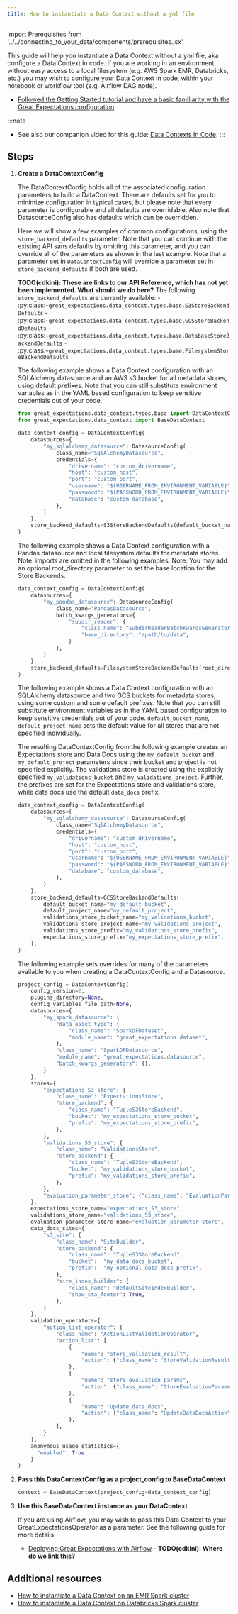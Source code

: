 ```yaml
---
title: How to instantiate a Data Context without a yml file
---
```

import Prerequisites from '../../connecting_to_your_data/components/prerequisites.jsx'

This guide will help you instantiate a Data Context without a yml file, aka configure a Data Context in code. If you are working in an environment without easy access to a local filesystem (e.g. AWS Spark EMR, Databricks, etc.) you may wish to configure your Data Context in code, within your notebook or workflow tool (e.g. Airflow DAG node).

<Prerequisites>

- [Followed the Getting Started tutorial and have a basic familiarity with the Great Expectations configuration](../../../tutorials/getting_started/intro.md)

</Prerequisites>

:::note
- See also our companion video for this guide: [Data Contexts In Code](https://youtu.be/4VMOYpjHNhM).
:::


Steps
-----

1. **Create a DataContextConfig**

    The DataContextConfig holds all of the associated configuration parameters to build a DataContext. There are defaults set for you to minimize configuration in typical cases, but please note that every parameter is configurable and all defaults are overridable. Also note that DatasourceConfig also has defaults which can be overridden.

    Here we will show a few examples of common configurations, using the ``store_backend_defaults`` parameter. Note that you can continue with the existing API sans defaults by omitting this parameter, and you can override all of the parameters as shown in the last example. Note that a parameter set in ``DataContextConfig`` will override a parameter set in ``store_backend_defaults`` if both are used.

    **TODO(cdkini): These are links to our API Reference, which has not yet been implemented. What should we do here?**
    The following ``store_backend_defaults`` are currently available: 
        - :py:class:`~great_expectations.data_context.types.base.S3StoreBackendDefaults`
        - :py:class:`~great_expectations.data_context.types.base.GCSStoreBackendDefaults`
        - :py:class:`~great_expectations.data_context.types.base.DatabaseStoreBackendDefaults`
        - :py:class:`~great_expectations.data_context.types.base.FilesystemStoreBackendDefaults`

    The following example shows a Data Context configuration with an SQLAlchemy datasource and an AWS s3 bucket for all metadata stores, using default prefixes. Note that you can still substitute environment variables as in the YAML based configuration to keep sensitive credentials out of your code.

    ```python
    from great_expectations.data_context.types.base import DataContextConfig, DatasourceConfig
    from great_expectations.data_context import BaseDataContext

    data_context_config = DataContextConfig(
        datasources={
            "my_sqlalchemy_datasource": DatasourceConfig(
                class_name="SqlAlchemyDatasource",
                credentials={
                    "drivername": "custom_drivername",
                    "host": "custom_host",
                    "port": "custom_port",
                    "username": "${USERNAME_FROM_ENVIRONMENT_VARIABLE}",
                    "password": "${PASSWORD_FROM_ENVIRONMENT_VARIABLE}",
                    "database": "custom_database",
                },
            )
        },
        store_backend_defaults=S3StoreBackendDefaults(default_bucket_name="my_default_bucket"),
    )
    ```

    The following example shows a Data Context configuration with a Pandas datasource and local filesystem defaults for metadata stores. Note: imports are omitted in the following examples. Note: You may add an optional root_directory parameter to set the base location for the Store Backends.

    ```python
    data_context_config = DataContextConfig(
        datasources={
            "my_pandas_datasource": DatasourceConfig(
                class_name="PandasDatasource",
                batch_kwargs_generators={
                    "subdir_reader": {
                        "class_name": "SubdirReaderBatchKwargsGenerator",
                        "base_directory": "/path/to/data",
                    }
                },
            )
        },
        store_backend_defaults=FilesystemStoreBackendDefaults(root_directory="optional/absolute/path/for/stores"),
    )
    ```

    The following example shows a Data Context configuration with an SQLAlchemy datasource and two GCS buckets for metadata stores, using some custom and some default prefixes. Note that you can still substitute environment variables as in the YAML based configuration to keep sensitive credentials out of your code. ``default_bucket_name``, ``default_project_name`` sets the default value for all stores that are not specified individually.

    The resulting DataContextConfig from the following example creates an Expectations store and Data Docs using the ``my_default_bucket`` and ``my_default_project`` parameters since their bucket and project is not specified explicitly. The validations store is created using the explicitly specified ``my_validations_bucket`` and ``my_validations_project``. Further, the prefixes are set for the Expectations store and validations store, while data docs use the default ``data_docs`` prefix.

    ```python
    data_context_config = DataContextConfig(
        datasources={
            "my_sqlalchemy_datasource": DatasourceConfig(
                class_name="SqlAlchemyDatasource",
                credentials={
                    "drivername": "custom_drivername",
                    "host": "custom_host",
                    "port": "custom_port",
                    "username": "${USERNAME_FROM_ENVIRONMENT_VARIABLE}",
                    "password": "${PASSWORD_FROM_ENVIRONMENT_VARIABLE}",
                    "database": "custom_database",
                },
            )
        },
        store_backend_defaults=GCSStoreBackendDefaults(
            default_bucket_name="my_default_bucket",
            default_project_name="my_default_project",
            validations_store_bucket_name="my_validations_bucket",
            validations_store_project_name="my_validations_project",
            validations_store_prefix="my_validations_store_prefix",
            expectations_store_prefix="my_expectations_store_prefix",
        ),
    )
    ```

    The following example sets overrides for many of the parameters available to you when creating a DataContextConfig and a Datasource.

    ```python
    project_config = DataContextConfig(
        config_version=2,
        plugins_directory=None,
        config_variables_file_path=None,
        datasources={
            "my_spark_datasource": {
                "data_asset_type": {
                    "class_name": "SparkDFDataset",
                    "module_name": "great_expectations.dataset",
                },
                "class_name": "SparkDFDatasource",
                "module_name": "great_expectations.datasource",
                "batch_kwargs_generators": {},
            }
        },
        stores={
            "expectations_S3_store": {
                "class_name": "ExpectationsStore",
                "store_backend": {
                    "class_name": "TupleS3StoreBackend",
                    "bucket": "my_expectations_store_bucket",
                    "prefix": "my_expectations_store_prefix",
                },
            },
            "validations_S3_store": {
                "class_name": "ValidationsStore",
                "store_backend": {
                    "class_name": "TupleS3StoreBackend",
                    "bucket": "my_validations_store_bucket",
                    "prefix": "my_validations_store_prefix",
                },
            },
            "evaluation_parameter_store": {"class_name": "EvaluationParameterStore"},
        },
        expectations_store_name="expectations_S3_store",
        validations_store_name="validations_S3_store",
        evaluation_parameter_store_name="evaluation_parameter_store",
        data_docs_sites={
            "s3_site": {
                "class_name": "SiteBuilder",
                "store_backend": {
                    "class_name": "TupleS3StoreBackend",
                    "bucket":  "my_data_docs_bucket",
                    "prefix":  "my_optional_data_docs_prefix",
                },
                "site_index_builder": {
                    "class_name": "DefaultSiteIndexBuilder",
                    "show_cta_footer": True,
                },
            }
        },
        validation_operators={
            "action_list_operator": {
                "class_name": "ActionListValidationOperator",
                "action_list": [
                    {
                        "name": "store_validation_result",
                        "action": {"class_name": "StoreValidationResultAction"},
                    },
                    {
                        "name": "store_evaluation_params",
                        "action": {"class_name": "StoreEvaluationParametersAction"},
                    },
                    {
                        "name": "update_data_docs",
                        "action": {"class_name": "UpdateDataDocsAction"},
                    },
                ],
            }
        },
        anonymous_usage_statistics={
          "enabled": True
        }
    )
    ```


2. **Pass this DataContextConfig as a project_config to BaseDataContext**

    ```python
    context = BaseDataContext(project_config=data_context_config)
    ```

3. **Use this BaseDataContext instance as your DataContext**

    If you are using Airflow, you may wish to pass this Data Context to your GreatExpectationsOperator as a parameter. See the following guide for more details:

    - [Deploying Great Expectations with Airflow](../../../../docs/intro.md) - **TODO(cdkini): Where do we link this?**


Additional resources
--------------------

- [How to instantiate a Data Context on an EMR Spark cluster](../../../deployment_patterns/how-to-instantiate-a-data-context-on-an-emr-spark-cluster.md)
- [How to instantiate a Data Context on Databricks Spark cluster](../../../deployment_patterns/how-to-instantiate-a-data-context-on-databricks-spark-cluster.md)

